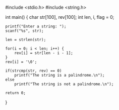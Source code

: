 #include <stdio.h>
#include <string.h>

int main() {
    char str[100], rev[100];
    int len, i, flag = 0;

    printf("Enter a string: ");
    scanf("%s", str);

    len = strlen(str);

    for(i = 0; i < len; i++) {
        rev[i] = str[len - i - 1];
    }
    rev[i] = '\0';

    if(strcmp(str, rev) == 0)
        printf("The string is a palindrome.\n");
    else
        printf("The string is not a palindrome.\n");

    return 0;
}
